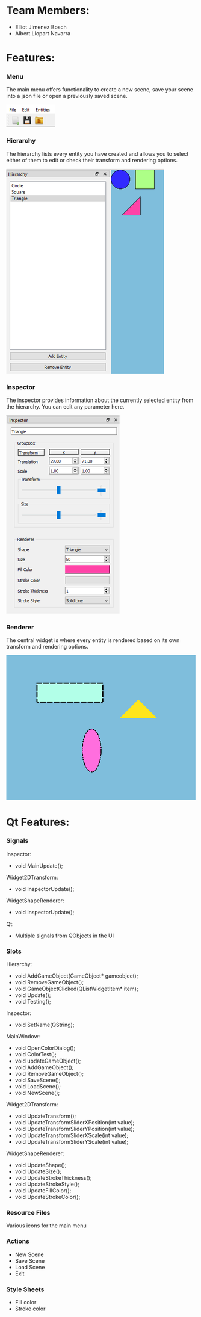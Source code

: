 # Team Members:

- Elliot Jimenez Bosch
- Albert Llopart Navarra

# Features:

### Menu

The main menu offers functionality to create a new scene, save your scene into a json file or open a previously saved scene.

![](images/menu.PNG)

### Hierarchy

The hierarchy lists every entity you have created and allows you to select either of them to edit or check their transform and rendering options.

![](images/hierarchy.PNG)

### Inspector

The inspector provides information about the currently selected entity from the hierarchy. You can edit any parameter here.

![](images/inspector.PNG)

### Renderer

The central widget is where every entity is rendered based on its own transform and rendering options.

![](images/renderer.PNG)

# Qt Features:

### Signals

Inspector:

- void MainUpdate();

Widget2DTransform:

- void InspectorUpdate();

WidgetShapeRenderer:

- void InspectorUpdate();

Qt:

- Multiple signals from QObjects in the UI

### Slots

Hierarchy:

- void AddGameObject(GameObject* gameobject);
- void RemoveGameObject();
- void GameObjectClicked(QListWidgetItem* item);
- void Update();
- void Testing();

Inspector:

- void SetName(QString);

MainWindow:

- void OpenColorDialog();
- void ColorTest();
- void updateGameObject();
- void AddGameObject();
- void RemoveGameObject();
- void SaveScene();
- void LoadScene();
- void NewScene();

Widget2DTransform:

- void UpdateTransform();
- void UpdateTransformSliderXPosition(int value);
- void UpdateTransformSliderYPosition(int value);
- void UpdateTransformSliderXScale(int value);
- void UpdateTransformSliderYScale(int value);

WidgetShapeRenderer:

- void UpdateShape();
- void UpdateSize();
- void UpdateStrokeThickness();
- void UpdateStrokeStyle();
- void UpdateFillColor();
- void UpdateStrokeColor();

### Resource Files

Various icons for the main menu

### Actions

- New Scene
- Save Scene
- Load Scene
- Exit

### Style Sheets

- Fill color
- Stroke color


